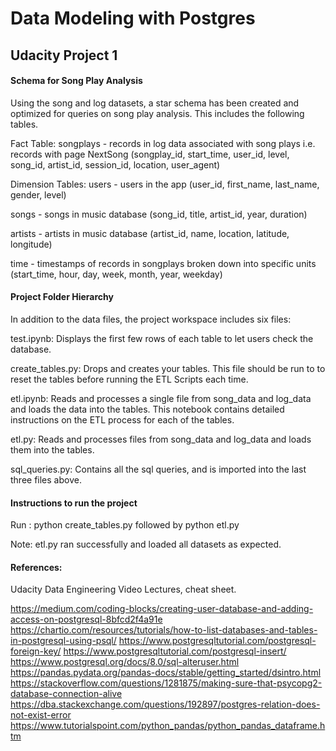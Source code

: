 # Data Modeling with Postgres

## Udacity Project 1

#### Schema for Song Play Analysis

Using the song and log datasets, a star schema has been created and optimized for queries on song play analysis. This includes the following tables.

Fact Table:
songplays - records in log data associated with song plays i.e. records with page NextSong
(songplay_id, start_time, user_id, level, song_id, artist_id, session_id, location, user_agent)

Dimension Tables:
users - users in the app
(user_id, first_name, last_name, gender, level)

songs - songs in music database
(song_id, title, artist_id, year, duration)

artists - artists in music database
(artist_id, name, location, latitude, longitude)

time - timestamps of records in songplays broken down into specific units
(start_time, hour, day, week, month, year, weekday)


#### Project Folder Hierarchy

In addition to the data files, the project workspace includes six files:

test.ipynb: Displays the first few rows of each table to let users check the database.

create_tables.py: Drops and creates your tables. This file should be run to to reset the tables before running the ETL Scripts each time.

etl.ipynb: Reads and processes a single file from song_data and log_data and loads the data into the tables. This notebook contains detailed instructions on the ETL process for each of the tables.

etl.py: Reads and processes files from song_data and log_data and loads them into the tables.

sql_queries.py: Contains all the sql queries, and is imported into the last three files above.



#### Instructions to run the project

Run : python create_tables.py followed by python etl.py

Note: etl.py ran successfully and loaded all datasets as expected.


#### References:

Udacity Data Engineering Video Lectures, cheat sheet. 

https://medium.com/coding-blocks/creating-user-database-and-adding-access-on-postgresql-8bfcd2f4a91e
https://chartio.com/resources/tutorials/how-to-list-databases-and-tables-in-postgresql-using-psql/
https://www.postgresqltutorial.com/postgresql-foreign-key/
https://www.postgresqltutorial.com/postgresql-insert/
https://www.postgresql.org/docs/8.0/sql-alteruser.html
https://pandas.pydata.org/pandas-docs/stable/getting_started/dsintro.html
https://stackoverflow.com/questions/1281875/making-sure-that-psycopg2-database-connection-alive
https://dba.stackexchange.com/questions/192897/postgres-relation-does-not-exist-error
https://www.tutorialspoint.com/python_pandas/python_pandas_dataframe.htm






